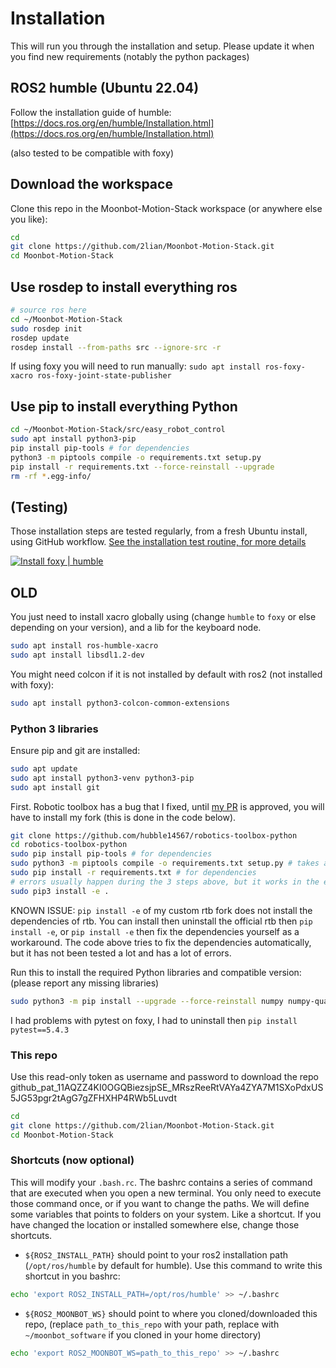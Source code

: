 # Installation

This will run you through the installation and setup. Please update it when you find new requirements (notably the python packages)

## ROS2 humble (Ubuntu 22.04)

Follow the installation guide of humble: [https://docs.ros.org/en/humble/Installation.html](https://docs.ros.org/en/humble/Installation.html)

(also tested to be compatible with foxy)

## Download the workspace

Clone this repo in the Moonbot-Motion-Stack workspace (or anywhere else you like):

```bash
cd
git clone https://github.com/2lian/Moonbot-Motion-Stack.git
cd Moonbot-Motion-Stack
```

## Use rosdep to install everything ros

```bash
# source ros here
cd ~/Moonbot-Motion-Stack
sudo rosdep init
rosdep update
rosdep install --from-paths src --ignore-src -r
```

If using foxy you will need to run manually: `sudo apt install ros-foxy-xacro ros-foxy-joint-state-publisher`

## Use pip to install everything Python

```bash
cd ~/Moonbot-Motion-Stack/src/easy_robot_control
sudo apt install python3-pip
pip install pip-tools # for dependencies
python3 -m piptools compile -o requirements.txt setup.py
pip install -r requirements.txt --force-reinstall --upgrade
rm -rf *.egg-info/
```

## (Testing)

Those installation steps are tested regularly, from a fresh Ubuntu install, using GitHub workflow. [See the installation test routine, for more details]()

[![Install foxy | humble](https://github.com/2lian/Moonbot-Motion-Stack/actions/workflows/stepbystep.yaml/badge.svg)](https://github.com/2lian/Moonbot-Motion-Stack/actions/workflows/stepbystep.yaml)

## OLD

You just need to install xacro globally using (change `humble` to `foxy` or else depending on your version), and a lib for the keyboard node.

```bash
sudo apt install ros-humble-xacro
sudo apt install libsdl1.2-dev
```

You might need colcon if it is not installed by default with ros2 (not installed with foxy):

```bash
sudo apt install python3-colcon-common-extensions
```

### Python 3 libraries

Ensure pip and git are installed:

```bash
sudo apt update
sudo apt install python3-venv python3-pip
sudo apt install git
```

First.
Robotic toolbox has a bug that I fixed, until [my PR](https://github.com/petercorke/robotics-toolbox-python/pull/441) is approved, you will have to install my fork (this is done in the code below).

```bash
git clone https://github.com/hubble14567/robotics-toolbox-python
cd robotics-toolbox-python
sudo pip install pip-tools # for dependencies
sudo python3 -m piptools compile -o requirements.txt setup.py # takes a while (2-3 min on embedded pc)
sudo pip install -r requirements.txt # for dependencies
# errors usually happen during the 3 steps above, but it works in the end
sudo pip3 install -e .
```

KNOWN ISSUE: `pip install -e` of my custom rtb fork does not install the dependencies of rtb. You can install then uninstall the official rtb then `pip install -e`, or `pip install -e` then fix the dependencies yourself as a workaround. The code above tries to fix the dependencies automatically, but it has not been tested a lot and has a lot of errors.

Run this to install the required Python libraries and compatible version:
(please report any missing libraries)

```bash
sudo python3 -m pip install --upgrade --force-reinstall numpy numpy-quaternion scipy xacro pytest
```

I had problems with pytest on foxy, I had to uninstall then `pip install pytest==5.4.3`

### This repo

Use this read-only token as username and password to download the repo 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

```bash
cd
git clone https://github.com/2lian/Moonbot-Motion-Stack.git
cd Moonbot-Motion-Stack
```

### Shortcuts (now optional)

This will modify your `.bash.rc`. The bashrc contains a series of command that are executed when you open a new terminal. You only need to execute those command once, or if you want to change the paths.
We will define some variables that points to folders on your system. Like a shortcut. If you have changed the location or installed somewhere else, change those shortcuts.

- `${ROS2_INSTALL_PATH}` should point to your ros2 installation path (`/opt/ros/humble` by default for humble). Use this command to write this shortcut in you bashrc:

```bash
echo 'export ROS2_INSTALL_PATH=/opt/ros/humble' >> ~/.bashrc
```

- `${ROS2_MOONBOT_WS}` should point to where you cloned/downloaded this repo, (replace `path_to_this_repo` with your path, replace with `~/moonbot_software` if you cloned in your home directory)

```bash
echo 'export ROS2_MOONBOT_WS=path_to_this_repo' >> ~/.bashrc
```
